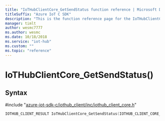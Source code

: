 ```yaml
---                             
title: "IoTHubClientCore_GetSendStatus function reference | Microsoft Docs" 
titleSuffix: "Azure IoT C SDK"            
description: "This is the function reference page for the IoTHubClientCore_GetSendStatus() function in the Azure IoT C SDK. This SDK is used with Azure IoT Hub and Azure IoT Hub Device Provisioning Service"            
manager: timlt                 
author: wesmc7777              
ms.author: wesmc               
ms.date: 10/18/2018                    
ms.service: "iot-hub"             
ms.custom: ""                
ms.topic: "reference"        
---                            
```


# IoTHubClientCore_GetSendStatus()

## Syntax

\#include "[azure-iot-sdk-c/iothub_client/inc/iothub_client_core.h](../iothub-client-core-h.md)"  
```C
IOTHUB_CLIENT_RESULT IoTHubClientCore_GetSendStatus(IOTHUB_CLIENT_CORE_HANDLE  C2);
```


